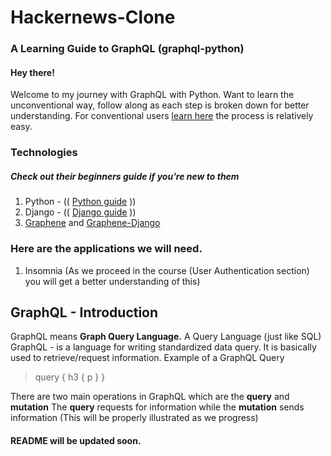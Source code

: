 # Hackernews-Clone

### A Learning Guide to GraphQL (graphql-python)

#### Hey there!
Welcome to my journey with GraphQL with Python. Want to learn the unconventional way, follow along as each step is broken down for better understanding.
For conventional users [learn here](https://www.howtographql.com/) the process is relatively easy.

### Technologies
##### Check out their beginners guide if you're new to them
1. Python - (( [Python guide](https://www.python.org/about/gettingstarted/) ))
2. Django - (( [Django guide](https://docs.djangoproject.com/en/4.0/) ))
3. [Graphene](http://graphene-python.org/) and [Graphene-Django](http://docs.graphene-python.org/projects/django/en/latest/)

### Here are the applications we will need. 
1. Insomnia (As we proceed in the course (User Authentication section) you will get a better understanding of this)

## GraphQL - Introduction
GraphQL means **Graph Query Language.**
A Query Language (just like SQL) GraphQL -  is a language for writing standardized data query.
It is basically used to retrieve/request information.
Example of a GraphQL Query
> query { 
>   h3 { 
>     p 
>     }
>  }

There are two main operations in GraphQL which are the **query** and **mutation**
The **query** requests for information while the **mutation** sends information (This will be properly illustrated as we progress)




#### README will be updated soon.
